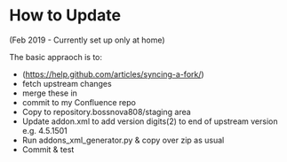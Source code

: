 
# How to Update

(Feb 2019 - Currently set up only at home)

The basic  appraoch is to:

- (https://help.github.com/articles/syncing-a-fork/)
- fetch upstream changes
- merge these in
- commit to my Confluence repo
- Copy to repository.bossnova808/staging area
- Update addon.xml to add version digits(2) to end of upstream version 
  e.g. 4.5.1501
- Run addons_xml_generator.py & copy over zip as usual
- Commit & test










